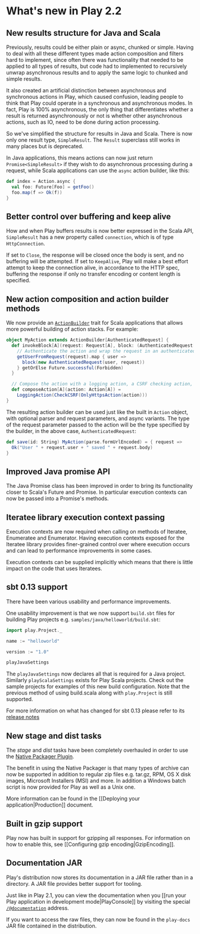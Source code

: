 <!--- Copyright (C) Lightbend Inc. <https://www.lightbend.com> -->
# What's new in Play 2.2

## New results structure for Java and Scala

Previously, results could be either plain or async, chunked or simple.  Having to deal with all these different types made action composition and filters hard to implement, since often there was functionality that needed to be applied to all types of results, but code had to implemented to recursively unwrap asynchronous results and to apply the same logic to chunked and simple results.

It also created an artificial distinction between asynchronous and synchronous actions in Play, which caused confusion, leading people to think that Play could operate in a synchronous and asynchronous modes.  In fact, Play is 100% asynchronous, the only thing that differentiates whether a result is returned asynchronously or not is whether other asynchronous actions, such as IO, need to be done during action processing.

So we've simplified the structure for results in Java and Scala.  There is now only one result type, `SimpleResult`.  The `Result` superclass still works in many places but is deprecated.

In Java applications, this means actions can now just return `Promise<SimpleResult>` if they wish to do asynchronous processing during a request, while Scala applications can use the `async` action builder, like this:

```scala
def index = Action.async {
  val foo: Future[Foo] = getFoo()
  foo.map(f => Ok(f))
}
```

## Better control over buffering and keep alive

How and when Play buffers results is now better expressed in the Scala API, `SimpleResult` has a new property called `connection`, which is of type `HttpConnection`.

If set to `Close`, the response will be closed once the body is sent, and no buffering will be attempted.  If set to `KeepAlive`, Play will make a best effort attempt to keep the connection alive, in accordance to the HTTP spec, buffering the response if only no transfer encoding or content length is specified.

## New action composition and action builder methods

We now provide an [`ActionBuilder`](api/scala/play/api/mvc/ActionBuilder.html) trait for Scala applications that allows more powerful building of action stacks.  For example:

```scala
object MyAction extends ActionBuilder[AuthenticatedRequest] {
  def invokeBlock[A](request: Request[A], block: (AuthenticatedRequest[A]) => Future[SimpleResult]) = {
    // Authenticate the action and wrap the request in an authenticated request
    getUserFromRequest(request).map { user =>
      block(new AuthenticatedRequest(user, request))
    } getOrElse Future.successful(Forbidden)
  }

  // Compose the action with a logging action, a CSRF checking action, and an action that only allows HTTPS
  def composeAction[A](action: Action[A]) =
    LoggingAction(CheckCSRF(OnlyHttpsAction(action)))
}
```

The resulting action builder can be used just like the built in `Action` object, with optional parser and request parameters, and async variants.  The type of the request parameter passed to the action will be the type specified by the builder, in the above case, `AuthenticatedRequest`:

```scala
def save(id: String) MyAction(parse.formUrlEncoded) = { request =>
  Ok("User " + request.user + " saved " + request.body)
}
```

## Improved Java promise API

The Java Promise class has been improved in order to bring its functionality closer to Scala's Future and Promise. In particular execution contexts can now be passed into a Promise's methods.

## Iteratee library execution context passing

Execution contexts are now required when calling on methods of Iteratee, Enumeratee and Enumerator. Having execution contexts exposed for the Iteratee library provides finer-grained control over where execution occurs and can lead to performance improvements in some cases.

Execution contexts can be supplied implicitly which means that there is little impact on the code that uses Iteratees.

## sbt 0.13 support

There have been various usability and performance improvements. 

One usability improvement is that we now support `build.sbt` files for building Play projects e.g. `samples/java/helloworld/build.sbt`:

```scala
import play.Project._

name := "helloworld"

version := "1.0"

playJavaSettings
```

The `playJavaSettings` now declares all that is required for a Java project. Similarly `playScalaSettings` exists for Play Scala projects. Check out the sample projects for examples of this new build configuration. Note that the previous method of using build.scala along with `play.Project` is still supported.

For more information on what has changed for sbt 0.13 please refer to its [release notes](https://www.scala-sbt.org/0.13.0/docs/Community/ChangeSummary_0.13.0.html)

## New stage and dist tasks

The _stage_ and _dist_ tasks have been completely overhauled in order to use the [Native Packager Plugin](https://github.com/sbt/sbt-native-packager).

The benefit in using the Native Packager is that many types of archive can now be supported in addition to regular zip files e.g. tar.gz, RPM, OS X disk images, Microsoft Installers (MSI) and more. In addition a Windows batch script is now provided for Play as well as a Unix one.

More information can be found in the [[Deploying your application|Production]] document.

## Built in gzip support

Play now has built in support for gzipping all responses.  For information on how to enable this, see [[Configuring gzip encoding|GzipEncoding]].

## Documentation JAR

Play's distribution now stores its documentation in a JAR file rather than in a directory. A JAR file provides better support for tooling.

Just like in Play 2.1, you can view the documentation when you [[run your Play application in development mode|PlayConsole]] by visiting the special [`/@documentation`](http://localhost:9000/@documentation) address.

If you want to access the raw files, they can now be found in the `play-docs` JAR file contained in the distribution.
